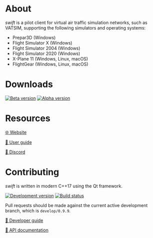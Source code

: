 About
=====

_swift_ is a pilot client for virtual air traffic simulation networks,
such as VATSIM, supporting the following simulators and operating systems:

- Prepar3D (Windows)
- Flight Simulator X (Windows)
- Flight Simulator 2004 (Windows)
- Flight Simulator 2020 (Windows)
- X-Plane 11 (Windows, Linux, macOS)
- FlightGear (Windows, Linux, macOS)

Downloads
=========

[![Beta version](https://img.shields.io/endpoint?url=https%3A%2F%2Frunkit.io%2Foktal3700%2Flatest-swift%2Fbranches%2Fmaster)][1]
[![Alpha version](https://img.shields.io/endpoint?url=https%3A%2F%2Frunkit.io%2Foktal3700%2Flatest-swift%2Fbranches%2Fmaster%2F%3Fprerelease%3Dtrue)][2]

[1]: https://github.com/swift-project/pilotclient/releases/latest
[2]: https://github.com/swift-project/pilotclient/releases

Resources
=========

[:globe_with_meridians: Website](https://swift-project.org/)

[:green_book: User guide](https://docs.swift-project.org/)

[:wave: Discord](https://discord.gg/R7Atd9A)

Contributing
============

_swift_ is written in modern C++17 using the Qt framework.

[![Development version](https://img.shields.io/badge/version-0.9.9-blue)](.)
[![Build status](https://img.shields.io/github/workflow/status/swift-project/pilotclient/Build%20swift/develop/0.9.9)][3]

[3]: https://github.com/swift-project/pilotclient/actions

Pull requests should be made against the current active development branch,
which is `develop/0.9.9`.

[:blue_book: Developer guide](https://docs.swift-project.org/doku.php?id=developer_documentation)

[:orange_book: API documentation](https://apidocs.swift-project.org/)
